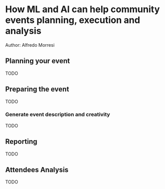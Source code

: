 # How ML and AI can help community events planning, execution and analysis

Author: Alfredo Morresi

## Planning your event
TODO

## Preparing the event
TODO

### Generate event description and creativity
TODO

## Reporting
TODO

## Attendees Analysis
TODO